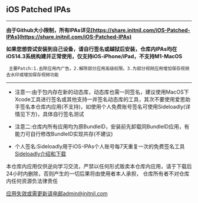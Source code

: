 ## iOS Patched IPAs

---

**由于Github大小限制，所有IPAs详见[https://share.initnil.com/iOS-Patched-IPAs](https://share.initnil.com/iOS-Patched-IPAs)**

**如果您想尝试安装到自己设备，请自行签名或越狱后安装，仓库内IPAs均在iOS14.3系统构建并正常使用，仅支持iOS-iPhone/iPad，不支持M1-MacOS**

` 主要Patch:1.去除应用内广告。2.解除部分应用高级权限。3.为部分视频应用增加保存视频去水印或增加保存视频功能`

---

* 注意一:由于包内存在新的动态库，动态库也需一同签名，建议使用MacOS下Xcode工具进行签名或其他支持一并签名动态库的工具，其次不要使用爱思助手签名本仓库内应用(不支持)，如使用个人免费账号签名可使用Sideloadly(详情见下方)，具体自行签名测试

* 注意二:仓库内所有应用均为原BundleID，安装前先卸载同BundleID应用，有能力可自行修改BundleID实现共存(不建议)

* 个人签名:Sideloadly用于iOS-IPAs个人账号每7天重复一次的免费签名工具[Sideloadly介绍和下载](https://mp.weixin.qq.com/s/iwwPQpJWmHdsoPxbKSoFtQ)

本仓库内应用仅供逆向学习交流，严禁以任何形式贩卖本仓库内应用，请于下载后24小时内删除，否则产生的一切后果将由使用者本人承担， 仓库所有者不对仓库内任何资源负法律责任

应用失效或需更新请电邮admin@initnil.com
